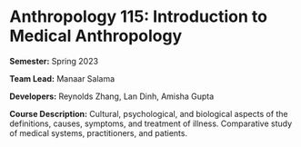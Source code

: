 # Anthropology 115: Introduction to Medical Anthropology

**Semester:** Spring 2023

**Team Lead:** Manaar Salama

**Developers:** Reynolds Zhang, Lan Dinh, Amisha Gupta

**Course Description:** Cultural, psychological, and biological aspects of the definitions, causes, symptoms, and treatment of illness. Comparative study of medical systems, practitioners, and patients.
